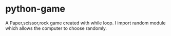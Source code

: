 # python-game
A Paper,scissor,rock game created with while loop.
I import random module which allows the computer to choose randomly.
